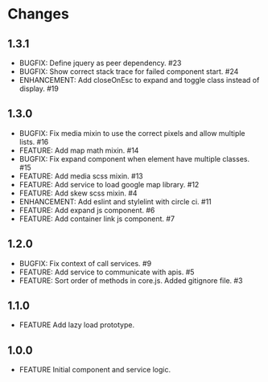 # Changes

## 1.3.1

 - BUGFIX: Define jquery as peer dependency. #23
 - BUGFIX: Show correct stack trace for failed component start. #24
 - ENHANCEMENT: Add closeOnEsc to expand and toggle class instead of display. #19

## 1.3.0

 - BUGFIX: Fix media mixin to use the correct pixels and allow multiple lists. #16
 - FEATURE: Add map math mixin. #14
 - BUGFIX: Fix expand component when element have multiple classes. #15
 - FEATURE: Add media scss mixin. #13
 - FEATURE: Add service to load google map library. #12
 - FEATURE: Add skew scss mixin. #4
 - ENHANCEMENT: Add eslint and stylelint with circle ci. #11
 - FEATURE: Add expand js component. #6
 - FEATURE: Add container link js component. #7

## 1.2.0

 - BUGFIX: Fix context of call services. #9
 - FEATURE: Add service to communicate with apis. #5
 - FEATURE: Sort order of methods in core.js. Added gitignore file. #3

## 1.1.0

 - FEATURE Add lazy load prototype.

## 1.0.0

 - FEATURE Initial component and service logic.

